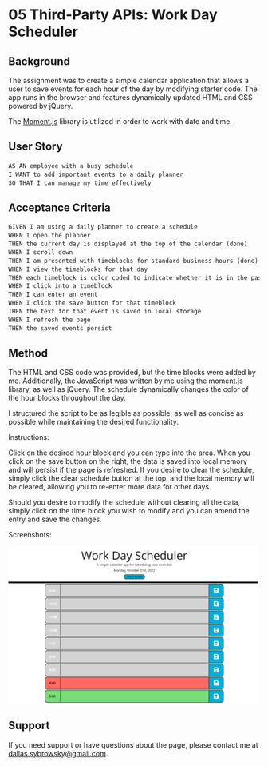 # 05 Third-Party APIs: Work Day Scheduler

## Background

The assignment was to create a simple calendar application that allows a user to save events for each hour of the day by modifying starter code. The app runs in the browser and features dynamically updated HTML and CSS powered by jQuery.

The [Moment.js](https://momentjs.com/) library is utilized in order to work with date and time. 

## User Story

```md
AS AN employee with a busy schedule
I WANT to add important events to a daily planner
SO THAT I can manage my time effectively
```

## Acceptance Criteria

```md
GIVEN I am using a daily planner to create a schedule
WHEN I open the planner
THEN the current day is displayed at the top of the calendar (done)
WHEN I scroll down
THEN I am presented with timeblocks for standard business hours (done)
WHEN I view the timeblocks for that day
THEN each timeblock is color coded to indicate whether it is in the past, present, or future
WHEN I click into a timeblock
THEN I can enter an event
WHEN I click the save button for that timeblock
THEN the text for that event is saved in local storage
WHEN I refresh the page
THEN the saved events persist 
```

## Method

The HTML and CSS code was provided, but the time blocks were added by me. Additionally, the JavaScript was written by me using the moment.js library, as well as jQuery. The schedule dynamically changes the color of the hour blocks throughout the day. 

I structured the script to be as legible as possible, as well as concise as possible while maintaining the desired functionality. 

Instructions:

  Click on the desired hour block and you can type into the area. When you click on the save button on the right, the data is saved into local memory and will persist if the page is refreshed. If you desire to clear the schedule, simply click the clear schedule button at the top, and the local memory will be cleared, allowing you to re-enter more data for other days.

  Should you desire to modify the schedule without clearing all the data, simply click on the time block you wish to modify and you can amend the entry and save the changes.

Screenshots:

<img width="500" src="/assets/Images/blankPlanner.png" alt="Planner screenshot">

## Support

If you need support or have questions about the page, please contact me at dallas.sybrowsky@gmail.com.